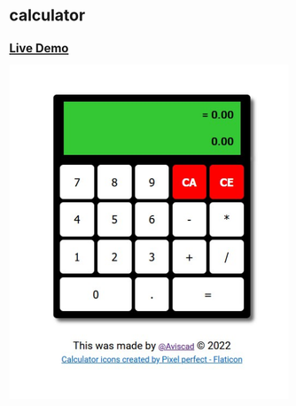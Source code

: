 # calculator

## [Live Demo](https://aviscad.github.io/calculator/)

![Calculator View](https://github.com/Aviscad/calculator/blob/main/assets/showcase/calculator-view.jpg)
